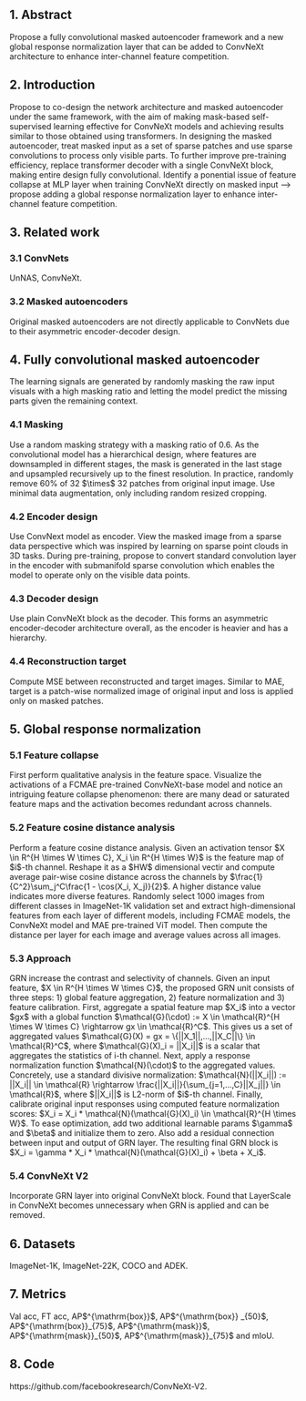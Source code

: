 <h2>1. Abstract</h2>
Propose a fully convolutional masked autoencoder framework and a new global response normalization layer that can be added to ConvNeXt architecture to enhance inter-channel feature competition.
<h2>2. Introduction</h2>
Propose to co-design the network architecture and masked autoencoder under the same framework, with the aim of making mask-based self-supervised learning effective for ConvNeXt models and achieving results similar to those obtained using transformers. In designing the masked autoencoder, treat masked input as a set of sparse patches and use sparse convolutions to process only visible parts. To further improve pre-training efficiency, replace transformer decoder with a single ConvNeXt block, making entire design fully convolutional. Identify a ponential issue of feature collapse at MLP layer when training ConvNeXt directly on masked input --> propose adding a global response normalization layer to enhance inter-channel feature competition.
<h2>3. Related work</h2>
<h3>3.1 ConvNets</h3>
UnNAS, ConvNeXt.
<h3>3.2 Masked autoencoders</h3>
Original masked autoencoders are not directly applicable to ConvNets due to their asymmetric encoder-decoder design. 
<h2>4. Fully convolutional masked autoencoder</h2>
The learning signals are generated by randomly masking the raw input visuals with a high masking ratio and letting the model predict the missing parts given the remaining context.
<h3>4.1 Masking</h3>
Use a random masking strategy with a masking ratio of 0.6. As the convolutional model has a hierarchical design, where features are downsampled in different stages, the mask is generated in the last stage and upsampled recursively up to the finest resolution. In practice, randomly remove 60% of 32 $\times$ 32 patches from original input image. Use minimal data augmentation, only including random resized cropping.
<h3>4.2 Encoder design</h3>
Use ConvNext model as encoder. View the masked image from a sparse data perspective which was inspired by learning on sparse point clouds in 3D tasks. During pre-training, propose to convert standard convolution layer in the encoder with submanifold sparse convolution which enables the model to operate only on the visible data points.
<h3>4.3 Decoder design</h3>
Use plain ConvNeXt block as the decoder. This forms an asymmetric encoder-decoder architecture overall, as the encoder is heavier and has a hierarchy. 
<h3>4.4 Reconstruction target</h3>
Compute MSE between reconstructed and target images. Similar to MAE, target is a patch-wise normalized image of original input and loss is applied only on masked patches.
<h2>5. Global response normalization</h2>
<h3>5.1 Feature collapse</h3>
First perform qualitative analysis in the feature space. Visualize the activations of a FCMAE pre-trained ConvNeXt-base model and notice an intriguing feature collapse phenomenon: there are many dead or saturated feature maps and the activation becomes redundant across channels.
<h3>5.2 Feature cosine distance analysis</h3>
Perform a feature cosine distance analysis. Given an activation tensor $X \in R^{H \times W \times C}, X_i \in R^{H \times W}$ is the feature map of $i$-th channel. Reshape it as a $HW$ dimensional vectir and compute average pair-wise cosine distance across the channels by $\frac{1}{C^2}\sum_j^C\frac{1 - \cos(X_i, X_j)}{2}$. A higher distance value indicates more diverse features. Randomly select 1000 images from different classes in ImageNet-1K validation set and extract high-dimensional features from each layer of different models, including FCMAE models, the ConvNeXt model and MAE pre-trained ViT model. Then compute the distance per layer for each image and average values across all images.
<h3>5.3 Approach</h3>
GRN increase the contrast and selectivity of channels. Given an input feature, $X \in R^{H \times W \times C}$, the proposed GRN unit consists of three steps: 1) global feature aggregation, 2) feature normalization and 3) feature calibration. First, aggregate a spatial feature map $X_i$ into a vector $gx$ with a global function $\mathcal{G}(\cdot) := X \in \mathcal{R}^{H \times W \times C} \rightarrow gx \in \mathcal{R}^C$. This gives us a set of aggregated values $\mathcal{G}(X) = gx = \{||X_1||,...,||X_C||\} \in \mathcal{R}^C$, where $\mathcal{G}(X)_i = ||X_i||$ is a scalar that aggregates the statistics of i-th channel. Next, apply a response normalization function $\mathcal{N}(\cdot)$ to the aggregated values. Concretely, use a standard divisive normalization: $\mathcal{N}(||X_i||) := ||X_i|| \in \mathcal{R} \rightarrow \frac{||X_i||}{\sum_{j=1,...,C}||X_j||} \in \mathcal{R}$, where $||X_i||$ is L2-norm of $i$-th channel. Finally, calibrate original input responses using computed feature normalization scores: $X_i = X_i * \mathcal{N}(\mathcal{G}(X)_i) \in \mathcal{R}^{H \times W}$. To ease optimization, add two additional learnable params $\gamma$ and $\beta$ and initialize them to zero. Also add a residual connection between input and output of GRN layer. The resulting final GRN block is $X_i = \gamma * X_i * \mathcal{N}(\mathcal{G}(X)_i) + \beta + X_i$.
<h3>5.4 ConvNeXt V2</h3>
Incorporate GRN layer into original ConvNeXt block. Found that LayerScale in ConvNeXt becomes unnecessary when GRN is applied and can be removed.
<h2>6. Datasets</h2>
ImageNet-1K, ImageNet-22K, COCO and ADEK.
<h2>7. Metrics</h2>
Val acc, FT acc, AP$^{\mathrm{box}}$, AP$^{\mathrm{box}} _{50}$, AP$^{\mathrm{box}}_{75}$, AP$^{\mathrm{mask}}$, AP$^{\mathrm{mask}}_{50}$, AP$^{\mathrm{mask}}_{75}$ and mIoU.
<h2>8. Code</h2>
https://github.com/facebookresearch/ConvNeXt-V2.